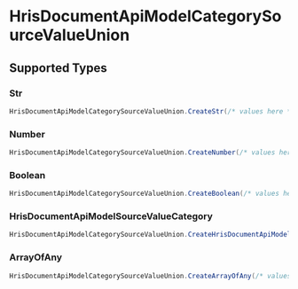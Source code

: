 # HrisDocumentApiModelCategorySourceValueUnion


## Supported Types

### Str

```csharp
HrisDocumentApiModelCategorySourceValueUnion.CreateStr(/* values here */);
```

### Number

```csharp
HrisDocumentApiModelCategorySourceValueUnion.CreateNumber(/* values here */);
```

### Boolean

```csharp
HrisDocumentApiModelCategorySourceValueUnion.CreateBoolean(/* values here */);
```

### HrisDocumentApiModelSourceValueCategory

```csharp
HrisDocumentApiModelCategorySourceValueUnion.CreateHrisDocumentApiModelSourceValueCategory(/* values here */);
```

### ArrayOfAny

```csharp
HrisDocumentApiModelCategorySourceValueUnion.CreateArrayOfAny(/* values here */);
```
